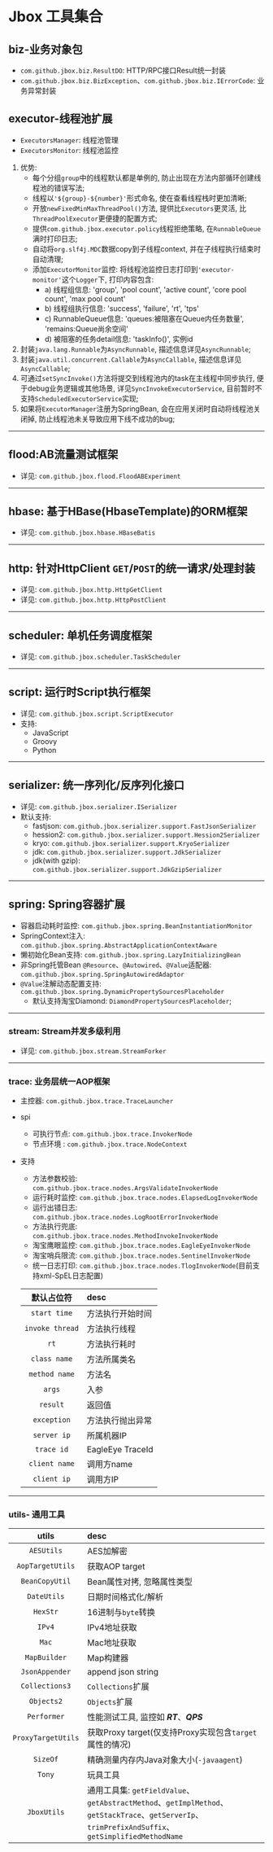 # Jbox 工具集合

## biz-业务对象包
- `com.github.jbox.biz.ResultDO`: HTTP/RPC接口Result统一封装
- `com.github.jbox.biz.BizException`、`com.github.jbox.biz.IErrorCode`: 业务异常封装

## executor-线程池扩展
- `ExecutorsManager`: 线程池管理
- `ExecutorsMonitor`: 线程池监控
1. 优势:
    - 每个分组`group`中的线程默认都是单例的, 防止出现在方法内部循环创建线程池的错误写法;
    - 线程以`'${group}-${number}'`形式命名, 使在查看线程栈时更加清晰;
    - 开放`newFixedMinMaxThreadPool()`方法, 提供比`Executors`更灵活, 比`ThreadPoolExecutor`更便捷的配置方式;
    - 提供`com.github.jbox.executor.policy`线程拒绝策略, 在`RunnableQueue`满时打印日志;
    - 自动将`org.slf4j.MDC`数据copy到子线程context, 并在子线程执行结束时自动清理;
    - 添加`ExecutorMonitor`监控: 将线程池监控日志打印到`'executor-monitor'`这个`Logger`下, 打印内容包含:
        - a) 线程组信息: 'group', 'pool count', 'active count', 'core pool count', 'max pool count'
        - b) 线程组执行信息: 'success', 'failure', 'rt', 'tps'
        - c) RunnableQueue信息: 'queues:被阻塞在Queue内任务数量', 'remains:Queue尚余空间'
        - d) 被阻塞的任务detail信息: 'taskInfo()', 实例id
2. 封装`java.lang.Runnable`为`AsyncRunnable`, 描述信息详见`AsyncRunnable`;
3. 封装`java.util.concurrent.Callable`为`AsyncCallable`, 描述信息详见`AsyncCallable`;
4. 可通过`setSyncInvoke()`方法将提交到线程池内的task在主线程中同步执行, 便于debug业务逻辑或其他场景, 详见`SyncInvokeExecutorService`,
目前暂时不支持`ScheduledExecutorService`实现;
5. 如果将`ExecutorManager`注册为SpringBean, 会在应用关闭时自动将线程池关闭掉, 防止线程池未关导致应用下线不成功的bug;

---
## flood:AB流量测试框架
- 详见: `com.github.jbox.flood.FloodABExperiment`

---
## hbase: 基于HBase(HbaseTemplate)的ORM框架
- 详见: `com.github.jbox.hbase.HBaseBatis`

---
## http: 针对HttpClient `GET`/`POST`的统一请求/处理封装
- 详见: `com.github.jbox.http.HttpGetClient`
- 详见: `com.github.jbox.http.HttpPostClient`

---
## scheduler: 单机任务调度框架
- 详见: `com.github.jbox.scheduler.TaskScheduler`

---
## script: 运行时Script执行框架
- 详见: `com.github.jbox.script.ScriptExecutor`
- 支持:
    - JavaScript
    - Groovy
    - Python

---
## serializer: 统一序列化/反序列化接口
- 详见: `com.github.jbox.serializer.ISerializer`
- 默认支持:
    - fastjson: `com.github.jbox.serializer.support.FastJsonSerializer`
    - hession2: `com.github.jbox.serializer.support.Hession2Serializer`
    - kryo: `com.github.jbox.serializer.support.KryoSerializer`
    - jdk: `com.github.jbox.serializer.support.JdkSerializer`
    - jdk(with gzip): `com.github.jbox.serializer.support.JdkGzipSerializer`
   
---
## spring: Spring容器扩展
- 容器启动耗时监控: `com.github.jbox.spring.BeanInstantiationMonitor`
- SpringContext注入: `com.github.jbox.spring.AbstractApplicationContextAware`
- 懒初始化Bean支持: `com.github.jbox.spring.LazyInitializingBean`
- 非Spring托管Bean `@Resource`、`@Autowired`、`@Value`适配器: `com.github.jbox.spring.SpringAutowiredAdaptor`
- `@Value`注解动态配置支持: `com.github.jbox.spring.DynamicPropertySourcesPlaceholder`
    - 默认支持淘宝Diamond: `DiamondPropertySourcesPlaceholder`;
---
### stream: Stream并发多级利用
- 详见: `com.github.jbox.stream.StreamForker`

---
### trace: 业务层统一AOP框架
- 主控器: `com.github.jbox.trace.TraceLauncher`
- spi
    - 可执行节点: `com.github.jbox.trace.InvokerNode`
    - 节点环境  : `com.github.jbox.trace.NodeContext`
- 支持
    - 方法参数校验: `com.github.jbox.trace.nodes.ArgsValidateInvokerNode`
    - 运行耗时监控: `com.github.jbox.trace.nodes.ElapsedLogInvokerNode`
    - 运行出错日志: `com.github.jbox.trace.nodes.LogRootErrorInvokerNode`
    - 方法执行兜底: `com.github.jbox.trace.nodes.MethodInvokeInvokerNode`
    - 淘宝鹰眼监控: `com.github.jbox.trace.nodes.EagleEyeInvokerNode`
    - 淘宝哨兵限流: `com.github.jbox.trace.nodes.SentinelInvokerNode`
    - 统一日志打印: `com.github.jbox.trace.nodes.TlogInvokerNode`(目前支持xml-SpEL日志配置)
        
    | 默认占位符 | desc |
    | :------: | :-------- |
    | `start time`    | 方法执行开始时间 |
    | `invoke thread` | 方法执行线程 |
    | `rt`            | 方法执行耗时 |
    | `class name`    | 方法所属类名 |
    | `method name`   | 方法名 |
    | `args`          | 入参 |
    | `result`        | 返回值 |
    | `exception`     | 方法执行抛出异常 |
    | `server ip`     | 所属机器IP |
    | `trace id`      | EagleEye TraceId | 
    | `client name`   | 调用方name |
    | `client ip`     | 调用方IP |

---
### utils- 通用工具

| utils | desc |
| :------: | :-------- |
| `AESUtils`   | AES加解密 |
| `AopTargetUtils`   | 获取AOP target |
| `BeanCopyUtil` | Bean属性对拷, 忽略属性类型 |
| `DateUtils` | 日期时间格式化/解析 |
| `HexStr` | 16进制与`byte`转换 |
| `IPv4` | IPv4地址获取 |
| `Mac` | Mac地址获取 |
| `MapBuilder` | Map构建器 |
| `JsonAppender` | append json string |
| `Collections3` | `Collections`扩展 |
| `Objects2` | `Objects`扩展 |
| `Performer` | 性能测试工具, 监控如 ***RT***、***QPS*** |
| `ProxyTargetUtils` | 获取Proxy target(仅支持Proxy实现包含`target`属性的情况) |
| `SizeOf` | 精确测量内存内Java对象大小(`-javaagent`) |
| `Tony` | 玩具工具 |
| `JboxUtils` | 通用工具集: `getFieldValue`、`getAbstractMethod`、`getImplMethod`、`getStackTrace`、`getServerIp`、`trimPrefixAndSuffix`、`getSimplifiedMethodName` |